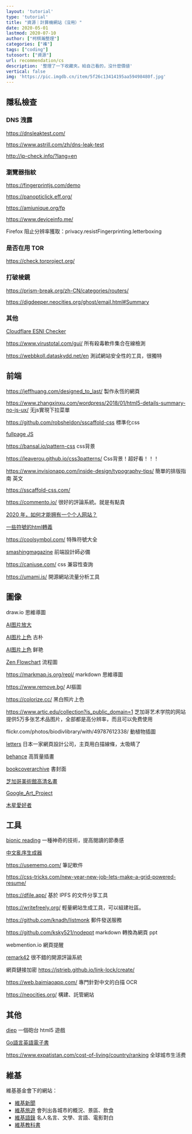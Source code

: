 ```yaml
---
layout: 'tutorial'
type: 'tutorial'
title: "資源｜計算機網站（沒用）"
date: 2020-05-01
lastmod: 2020-07-10
author: ["柯棋瀚整理"]
categories: ["襍"]
tags: ["coding"]
tutosort: ["資源"]
url: recommendation/cs
description: '整理了一下收藏夾。給自己看的，沒什麼價値'
vertical: false
img: 'https://pic.imgdb.cn/item/5f26c13414195aa59498480f.jpg'
---
```


## 隱私檢查

### DNS 洩露

https://dnsleaktest.com/

https://www.astrill.com/zh/dns-leak-test

http://ip-check.info/?lang=en

### 瀏覽器指紋

https://fingerprintjs.com/demo

https://panopticlick.eff.org/

https://amiunique.org/fp

https://www.deviceinfo.me/

Firefox 阻止分辨率獲取：privacy.resistFingerprinting.letterboxing

### 是否在用 TOR

https://check.torproject.org/

### 打破棱鏡

https://prism-break.org/zh-CN/categories/routers/

https://digdeeper.neocities.org/ghost/email.html#Summary

### 其他

[Cloudflare ESNI Checker](https://www.cloudflare.com/ssl/encrypted-sni/)

https://www.virustotal.com/gui/ 所有殺毒軟件集合在線檢測

https://webbkoll.dataskydd.net/en 測試網站安全性的工具，很獨特

## 前端

https://jeffhuang.com/designed_to_last/ 製作永恆的網頁

https://www.zhangxinxu.com/wordpress/2018/01/html5-details-summary-no-js-ux/ 无js實現下拉菜單

https://github.com/robsheldon/sscaffold-css 標準化css

[fullpage JS](https://github.com/alvarotrigo/fullPage.js/tree/master/lang/chinese)

https://bansal.io/pattern-css css背景

https://leaverou.github.io/css3patterns/  Css背景！超好看！！！

https://www.invisionapp.com/inside-design/typography-tips/ 簡單的排版指南 英文

https://sscaffold-css.com/

https://commento.io/ 很好的評論系統。就是有點貴

[2020 年，如何才能拥有一个个人网站？](https://sspai.com/post/59504)

[一些符號的html轉義](https://www.w3.org/wiki/Common_HTML_entities_used_for_typography)

https://coolsymbol.com/ 特殊符號大全

[smashingmagazine](https://www.smashingmagazine.com/) 前端設計師必備

https://caniuse.com/ css 兼容性查詢

https://umami.is/ 開源網站流量分析工具

## 圖像

draw.io 思維導圖

[AI图片放大](https://imglarger.com/)

[AI图片上色](https://colourise.sg) 古朴

[AI图片上色](https://colorize.cc/) 鲜艳

[Zen Flowchart](https://www.zenflowchart.com/) 流程圖

https://markmap.js.org/repl/ markdown 思維導圖

https://www.remove.bg/ AI摳圖

https://colorize.cc/ 黑白照片上色

https://www.artic.edu/collection?is_public_domain=1 芝加哥艺术学院的网站提供5万多张艺术品图片，全部都是高分辨率，而且可以免费使用

flickr.com/photos/biodivlibrary/with/49787612338/ 動植物插圖

[letters](letters-inc.jp) 日本一家網頁設計公司，主頁用白描線條，太吸睛了

[behance](https://www.behance.net/) 高質量插畫

[bookcoverarchive](http://bookcoverarchive.com/) 書封面

[芝加哥美術館高清名畫](https://www.artic.edu/collection)

[Google_Art_Project](https://commons.wikimedia.org/wiki/Category:Google_Art_Project)

[木星愛好者](https://www.flickr.com/photos/kevinmgill/albums/72157709069900506)

## 工具

[bionic reading](https://bionic-reading.com/en) 一種神奇的技術，提高閱讀的節奏感

[中文亂序生成器](https://cnvoice.herokuapp.com/)

https://usememo.com/ 筆記軟件

https://css-tricks.com/new-year-new-job-lets-make-a-grid-powered-resume/

https://dfile.app/ 基於 IPFS 的文件分享工具

https://writefreely.org/ 輕量網站生成工具，可以組建社區。

https://github.com/knadh/listmonk 郵件發送服務

https://github.com/ksky521/nodeppt  markdown 轉換為網頁 ppt

webmention.io 網頁提醒

[remark42](https://github.com/umputun/remark42) 很不錯的開源評論系統

網頁鏈接加密 https://jstrieb.github.io/link-lock/create/

https://web.baimiaoapp.com/ 專門針對中文的白描 OCR

https://neocities.org/ 構建、託管網站

## 其他

[diep](https://diep.io/) 一個砲台 html5 遊戲

[Go語言英語電子書](https://www.digitalocean.com/community/books/how-to-code-in-go-ebook)

https://www.expatistan.com/cost-of-living/country/ranking 全球城市生活费

## 維基

維基基金會下的網站：

- [維基新聞](https://zh.wikinews.org/)
- [維基旅遊](https://zh.wikivoyage.org/) 會列出各城市的概況、景區、飲食
- [維基語錄](https://zh.wikiquote.org/) 名人名言、文學、言語、電影對白
- [維基教科書](https://zh.wikibooks.org/)